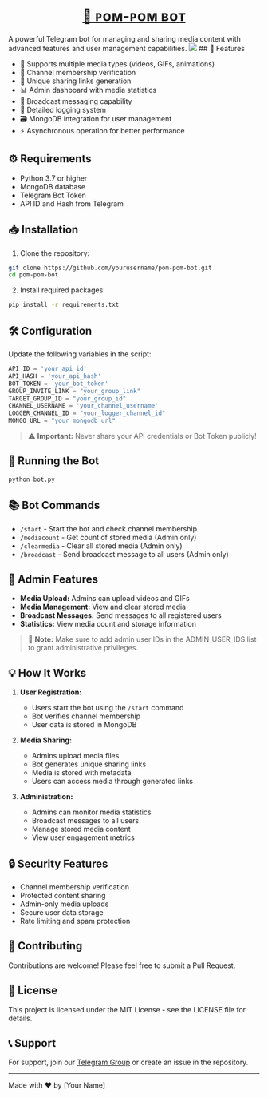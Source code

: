 <h1 align="center">
  <a href="https://telegram.me/BotCodeVerse">🤖 ᴘᴏᴍ-ᴘᴏᴍ ʙᴏᴛ</a>
</h1>
A powerful Telegram bot for managing and sharing media content with advanced features and user management capabilities.
<img src="https://cdn.glitch.global/115a68e3-597e-445c-9598-4db19dfe4ccb/BotCodeVerse.gif?v=1738204676642"/>
## 🌟 Features

* 📱 Supports multiple media types (videos, GIFs, animations)
* 🔐 Channel membership verification
* 🎯 Unique sharing links generation
* 📊 Admin dashboard with media statistics
* 📢 Broadcast messaging capability
* 📝 Detailed logging system
* 🗃️ MongoDB integration for user management
* ⚡ Asynchronous operation for better performance

## ⚙️ Requirements

* Python 3.7 or higher
* MongoDB database
* Telegram Bot Token
* API ID and Hash from Telegram

## 📥 Installation

1. Clone the repository:
```bash
git clone https://github.com/yourusername/pom-pom-bot.git
cd pom-pom-bot
```

2. Install required packages:
```bash
pip install -r requirements.txt
```

## 🛠️ Configuration

Update the following variables in the script:

```python
API_ID = 'your_api_id'
API_HASH = 'your_api_hash'
BOT_TOKEN = 'your_bot_token'
GROUP_INVITE_LINK = "your_group_link"
TARGET_GROUP_ID = "your_group_id"
CHANNEL_USERNAME = 'your_channel_username'
LOGGER_CHANNEL_ID = "your_logger_channel_id"
MONGO_URL = "your_mongodb_url"
```

> ⚠️ **Important:** Never share your API credentials or Bot Token publicly!

## 🚀 Running the Bot

```bash
python bot.py
```

## 📚 Bot Commands

* `/start` - Start the bot and check channel membership
* `/mediacount` - Get count of stored media (Admin only)
* `/clearmedia` - Clear all stored media (Admin only)
* `/broadcast` - Send broadcast message to all users (Admin only)

## 👥 Admin Features

* **Media Upload:** Admins can upload videos and GIFs
* **Media Management:** View and clear stored media
* **Broadcast Messages:** Send messages to all registered users
* **Statistics:** View media count and storage information

> 📝 **Note:** Make sure to add admin user IDs in the ADMIN_USER_IDS list to grant administrative privileges.

## 💡 How It Works

1. **User Registration:**
   * Users start the bot using the `/start` command
   * Bot verifies channel membership
   * User data is stored in MongoDB

2. **Media Sharing:**
   * Admins upload media files
   * Bot generates unique sharing links
   * Media is stored with metadata
   * Users can access media through generated links

3. **Administration:**
   * Admins can monitor media statistics
   * Broadcast messages to all users
   * Manage stored media content
   * View user engagement metrics

## 🔒 Security Features

* Channel membership verification
* Protected content sharing
* Admin-only media uploads
* Secure user data storage
* Rate limiting and spam protection

## 🤝 Contributing

Contributions are welcome! Please feel free to submit a Pull Request.

## 📄 License

This project is licensed under the MIT License - see the LICENSE file for details.

## 📞 Support

For support, join our [Telegram Group](your_support_group_link) or create an issue in the repository.

---
Made with ❤️ by [Your Name]
